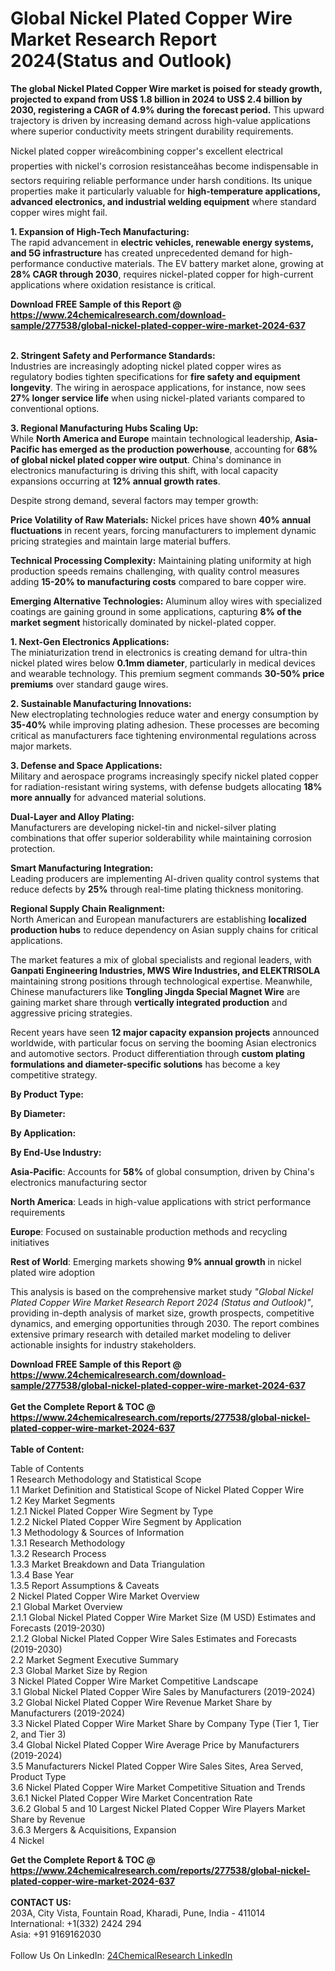 <h1>Global Nickel Plated Copper Wire Market Research Report 2024(Status and Outlook)</h1><p><strong>The global Nickel Plated Copper Wire market is poised for steady growth, projected to expand from <strong>US$ 1.8 billion in 2024 to US$ 2.4 billion by 2030</strong>, registering a <strong>CAGR of 4.9%</strong> during the forecast period.</strong> This upward trajectory is driven by increasing demand across high-value applications where superior conductivity meets stringent durability requirements.</p><p>Nickel plated copper wireâcombining copper's excellent electrical properties with nickel's corrosion resistanceâhas become indispensable in sectors requiring reliable performance under harsh conditions. Its unique properties make it particularly valuable for <strong>high-temperature applications, advanced electronics, and industrial welding equipment</strong> where standard copper wires might fail.</p><p><strong>1. Expansion of High-Tech Manufacturing:</strong><br>
The rapid advancement in <strong>electric vehicles, renewable energy systems, and 5G infrastructure</strong> has created unprecedented demand for high-performance conductive materials. The EV battery market alone, growing at <strong>28% CAGR through 2030</strong>, requires nickel-plated copper for high-current applications where oxidation resistance is critical.</p><div><b>Download FREE Sample of this Report @ 
            <a href="https://www.24chemicalresearch.com/download-sample/277538/global-nickel-plated-copper-wire-market-2024-637">
            https://www.24chemicalresearch.com/download-sample/277538/global-nickel-plated-copper-wire-market-2024-637</a></b></div><br><p><strong>2. Stringent Safety and Performance Standards:</strong><br>
Industries are increasingly adopting nickel plated copper wires as regulatory bodies tighten specifications for <strong>fire safety and equipment longevity</strong>. The wiring in aerospace applications, for instance, now sees <strong>27% longer service life</strong> when using nickel-plated variants compared to conventional options.</p><p><strong>3. Regional Manufacturing Hubs Scaling Up:</strong><br>
While <strong>North America and Europe</strong> maintain technological leadership, <strong>Asia-Pacific has emerged as the production powerhouse</strong>, accounting for <strong>68% of global nickel plated copper wire output</strong>. China's dominance in electronics manufacturing is driving this shift, with local capacity expansions occurring at <strong>12% annual growth rates</strong>.</p><p>Despite strong demand, several factors may temper growth:</p><p><strong>Price Volatility of Raw Materials:</strong> Nickel prices have shown <strong>40% annual fluctuations</strong> in recent years, forcing manufacturers to implement dynamic pricing strategies and maintain large material buffers.</p><p><strong>Technical Processing Complexity:</strong> Maintaining plating uniformity at high production speeds remains challenging, with quality control measures adding <strong>15-20% to manufacturing costs</strong> compared to bare copper wire.</p><p><strong>Emerging Alternative Technologies:</strong> Aluminum alloy wires with specialized coatings are gaining ground in some applications, capturing <strong>8% of the market segment</strong> historically dominated by nickel-plated copper.</p><p><strong>1. Next-Gen Electronics Applications:</strong><br>
The miniaturization trend in electronics is creating demand for ultra-thin nickel plated wires below <strong>0.1mm diameter</strong>, particularly in medical devices and wearable technology. This premium segment commands <strong>30-50% price premiums</strong> over standard gauge wires.</p><p><strong>2. Sustainable Manufacturing Innovations:</strong><br>
New electroplating technologies reduce water and energy consumption by <strong>35-40%</strong> while improving plating adhesion. These processes are becoming critical as manufacturers face tightening environmental regulations across major markets.</p><p><strong>3. Defense and Space Applications:</strong><br>
Military and aerospace programs increasingly specify nickel plated copper for radiation-resistant wiring systems, with defense budgets allocating <strong>18% more annually</strong> for advanced material solutions.</p><p><strong>Dual-Layer and Alloy Plating:</strong><br>
	Manufacturers are developing nickel-tin and nickel-silver plating combinations that offer superior solderability while maintaining corrosion protection.</p><p><strong>Smart Manufacturing Integration:</strong><br>
	Leading producers are implementing AI-driven quality control systems that reduce defects by <strong>25%</strong> through real-time plating thickness monitoring.</p><p><strong>Regional Supply Chain Realignment:</strong><br>
	North American and European manufacturers are establishing <strong>localized production hubs</strong> to reduce dependency on Asian supply chains for critical applications.</p><p>The market features a mix of global specialists and regional leaders, with <strong>Ganpati Engineering Industries, MWS Wire Industries, and ELEKTRISOLA</strong> maintaining strong positions through technological expertise. Meanwhile, Chinese manufacturers like <strong>Tongling Jingda Special Magnet Wire</strong> are gaining market share through <strong>vertically integrated production</strong> and aggressive pricing strategies.</p><p>Recent years have seen <strong>12 major capacity expansion projects</strong> announced worldwide, with particular focus on serving the booming Asian electronics and automotive sectors. Product differentiation through <strong>custom plating formulations and diameter-specific solutions</strong> has become a key competitive strategy.</p><p><strong>By Product Type:</strong></p><p><strong>By Diameter:</strong></p><p><strong>By Application:</strong></p><p><strong>By End-Use Industry:</strong></p><p><strong>Asia-Pacific</strong>: Accounts for <strong>58%</strong> of global consumption, driven by China's electronics manufacturing sector</p><p><strong>North America</strong>: Leads in high-value applications with strict performance requirements</p><p><strong>Europe</strong>: Focused on sustainable production methods and recycling initiatives</p><p><strong>Rest of World</strong>: Emerging markets showing <strong>9% annual growth</strong> in nickel plated wire adoption</p><p>This analysis is based on the comprehensive market study <em>"Global Nickel Plated Copper Wire Market Research Report 2024 (Status and Outlook)"</em>, providing in-depth analysis of market size, growth prospects, competitive dynamics, and emerging opportunities through 2030. The report combines extensive primary research with detailed market modeling to deliver actionable insights for industry stakeholders.</p><div><b>Download FREE Sample of this Report @ 
            <a href="https://www.24chemicalresearch.com/download-sample/277538/global-nickel-plated-copper-wire-market-2024-637">
            https://www.24chemicalresearch.com/download-sample/277538/global-nickel-plated-copper-wire-market-2024-637</a></b></div><br><div><b>Get the Complete Report & TOC @ 
            <a href="https://www.24chemicalresearch.com/reports/277538/global-nickel-plated-copper-wire-market-2024-637">
            https://www.24chemicalresearch.com/reports/277538/global-nickel-plated-copper-wire-market-2024-637</a></b></div><br>
            <b>Table of Content:</b><p>Table of Contents<br />
1 Research Methodology and Statistical Scope<br />
1.1 Market Definition and Statistical Scope of Nickel Plated Copper Wire<br />
1.2 Key Market Segments<br />
1.2.1 Nickel Plated Copper Wire Segment by Type<br />
1.2.2 Nickel Plated Copper Wire Segment by Application<br />
1.3 Methodology & Sources of Information<br />
1.3.1 Research Methodology<br />
1.3.2 Research Process<br />
1.3.3 Market Breakdown and Data Triangulation<br />
1.3.4 Base Year<br />
1.3.5 Report Assumptions & Caveats<br />
2 Nickel Plated Copper Wire Market Overview<br />
2.1 Global Market Overview<br />
2.1.1 Global Nickel Plated Copper Wire Market Size (M USD) Estimates and Forecasts (2019-2030)<br />
2.1.2 Global Nickel Plated Copper Wire Sales Estimates and Forecasts (2019-2030)<br />
2.2 Market Segment Executive Summary<br />
2.3 Global Market Size by Region<br />
3 Nickel Plated Copper Wire Market Competitive Landscape<br />
3.1 Global Nickel Plated Copper Wire Sales by Manufacturers (2019-2024)<br />
3.2 Global Nickel Plated Copper Wire Revenue Market Share by Manufacturers (2019-2024)<br />
3.3 Nickel Plated Copper Wire Market Share by Company Type (Tier 1, Tier 2, and Tier 3)<br />
3.4 Global Nickel Plated Copper Wire Average Price by Manufacturers (2019-2024)<br />
3.5 Manufacturers Nickel Plated Copper Wire Sales Sites, Area Served, Product Type<br />
3.6 Nickel Plated Copper Wire Market Competitive Situation and Trends<br />
3.6.1 Nickel Plated Copper Wire Market Concentration Rate<br />
3.6.2 Global 5 and 10 Largest Nickel Plated Copper Wire Players Market Share by Revenue<br />
3.6.3 Mergers & Acquisitions, Expansion<br />
4 Nickel </p><div><b>Get the Complete Report & TOC @ 
            <a href="https://www.24chemicalresearch.com/reports/277538/global-nickel-plated-copper-wire-market-2024-637">
            https://www.24chemicalresearch.com/reports/277538/global-nickel-plated-copper-wire-market-2024-637</a></b></div><br><b>CONTACT US:</b><br>
            203A, City Vista, Fountain Road, Kharadi, Pune, India - 411014<br>
            International: +1(332) 2424 294<br>
            Asia: +91 9169162030 <br><br>
            Follow Us On LinkedIn: <a href="https://www.linkedin.com/company/24chemicalresearch/">24ChemicalResearch LinkedIn</a>